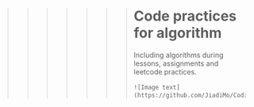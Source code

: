 >>>>>>> # Code practices for algorithm
>>>>>>> Including algorithms during lessons, assignments and leetcode practices.
>>>>>>>
>>>>>>> ```
>>>>>>> ![Image text](https://github.com/JiadiMo/Coding_practice/blob/master/leetcode.png)
>>>>>>> ```

